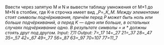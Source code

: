 Ввести через запятую M и N и вывести таблицу умножения от M×1 до M×N в столбик, где K-я строчка имеет вид __P_=__K_*_M. Между элементами стоят символы подчёркивания, причём перед P может быть ноль или больше подчёркиваний, а перед K — одно или больше, в остальных случаях подчёркивание одно. В результате символы = и * должны стоять друг под другом.
Input:
 7,11
Output:
 _7_=__1_*_7
14_=__2_*_7
21_=__3_*_7
28_=__4_*_7
35_=__5_*_7
42_=__6_*_7
49_=__7_*_7
56_=__8_*_7
63_=__9_*_7
70_=_10_*_7
77_=_11_*_7	
